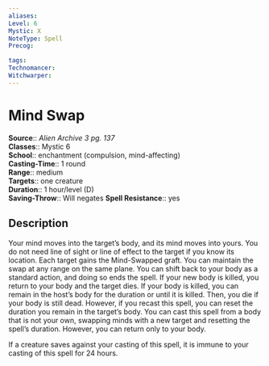 ```yaml
---
aliases: 
Level: 6
Mystic: X
NoteType: Spell
Precog: 

tags: 
Technomancer: 
Witchwarper: 
---
```


# Mind Swap

**Source**:: _Alien Archive 3 pg. 137_  
**Classes**:: Mystic 6  
**School**:: enchantment (compulsion, mind-affecting)  
**Casting-Time**:: 1 round  
**Range**:: medium  
**Targets**:: one creature  
**Duration**:: 1 hour/level (D)  
**Saving-Throw**:: Will negates
**Spell Resistance**:: yes

## Description

Your mind moves into the target’s body, and its mind moves into yours. You do not need line of sight or line of effect to the target if you know its location. Each target gains the Mind-Swapped graft. You can maintain the swap at any range on the same plane. You can shift back to your body as a standard action, and doing so ends the spell. If your new body is killed, you return to your body and the target dies. If your body is killed, you can remain in the host’s body for the duration or until it is killed. Then, you die if your body is still dead. However, if you recast this spell, you can reset the duration you remain in the target’s body. You can cast this spell from a body that is not your own, swapping minds with a new target and resetting the spell’s duration. However, you can return only to your body.

If a creature saves against your casting of this spell, it is immune to your casting of this spell for 24 hours.
